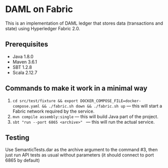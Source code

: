 # DAML on Fabric

This is an implementation of DAML ledger that stores data (transactions and state) using Hyperledger Fabric 2.0.

## Prerequisites

- Java 1.8.0
- Maven 3.6.1
- SBT 1.2.8
- Scala 2.12.7

## Commands to make it work in a minimal way

1. `cd src/test/fixture && export DOCKER_COMPOSE_FILE=docker-compose.yaml && ./fabric.sh down && ./fabric.sh up` — this will start a Fabric network required by the service.
2. `mvn compile assembly:single` — this will build Java part of the project.
3. `sbt "run --port 6865 <archive>" ` — this will run the actual service.

## Testing

Use SemanticTests.dar as the archive argument to the command #3, then just run API tests as usual without parameters (it should connect to port 6865 by default) 